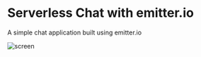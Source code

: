 # Serverless Chat with emitter.io
A simple chat application built using emitter.io

![screen](https://github.com/emitter-io/demo-chat/raw/master/screen.png)

